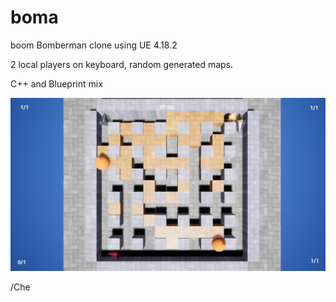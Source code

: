 # boma
boom
Bomberman clone using UE 4.18.2

2 local players on keyboard, random generated maps.

C++ and Blueprint mix

![screenshot](Originals/shot.png?raw=true)

/Che

